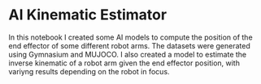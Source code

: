 # AI Kinematic Estimator

In this notebook I created some AI models to compute the position of the end effector of some different robot arms. The datasets were generated using Gymnasium and MUJOCO. 
I also created a model to estimate the inverse kinematic of a robot arm given the end effector position, with variyng results depending on the robot in focus.
